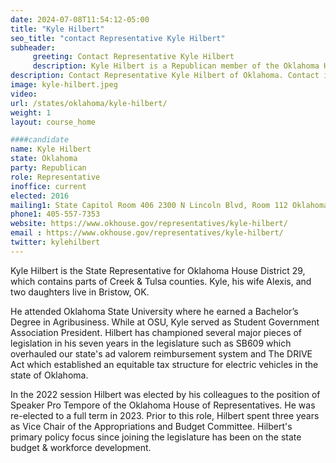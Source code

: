 ```yaml
---
date: 2024-07-08T11:54:12-05:00
title: "Kyle Hilbert"
seo_title: "contact Representative Kyle Hilbert"
subheader:
     greeting: Contact Representative Kyle Hilbert
     description: Kyle Hilbert is a Republican member of the Oklahoma House of Representatives. He represents House District 29, which encompasses parts of Creek and Tulsa counties.
description: Contact Representative Kyle Hilbert of Oklahoma. Contact information for Kyle Hilbert includes email address, phone number, and mailing address.
image: kyle-hilbert.jpeg
video:
url: /states/oklahoma/kyle-hilbert/
weight: 1
layout: course_home

####candidate
name: Kyle Hilbert
state: Oklahoma
party: Republican
role: Representative
inoffice: current
elected: 2016
mailing1: State Capitol Room 406 2300 N Lincoln Blvd, Room 112 Oklahoma City, OK 73105
phone1: 405-557-7353
website: https://www.okhouse.gov/representatives/kyle-hilbert/
email : https://www.okhouse.gov/representatives/kyle-hilbert/
twitter: kylehilbert
---
```

Kyle Hilbert is the State Representative for Oklahoma House District 29, which contains parts of Creek & Tulsa counties. Kyle, his wife Alexis, and two daughters live in Bristow, OK.

He attended Oklahoma State University where he earned a Bachelor’s Degree in Agribusiness. While at OSU, Kyle served as Student Government Association President. Hilbert has championed several major pieces of legislation in his seven years in the legislature such as SB609 which overhauled our state's ad valorem reimbursement system and The DRIVE Act which established an equitable tax structure for electric vehicles in the state of Oklahoma.

In the 2022 session Hilbert was elected by his colleagues to the position of Speaker Pro Tempore of the Oklahoma House of Representatives. He was re-elected to a full term in 2023. Prior to this role, Hilbert spent three years as Vice Chair of the Appropriations and Budget Committee. Hilbert's primary policy focus since joining the legislature has been on the state budget & workforce development.
